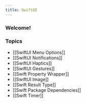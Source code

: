 ```yaml
---
title: SwiftUI
---
```


### Welcome!

### Topics
- [[SwiftUI Menu Options]]
- [[SwiftUI Notifications]]
- [[SwiftUI Haptics]]
- [[SwiftUI Gestures]]
- [[Swift Property Wrapper]]
- [[SwiftUI Image]]
- [[Swift Result Type]]
- [[Swift Package Dependencies]]
- [[Swift Timer]]
